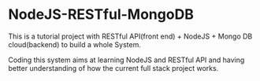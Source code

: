 # NodeJS-RESTful-MongoDB

This is a tutorial project with RESTful API(front end) + NodeJS + Mongo DB cloud(backend) to build a whole System.

Coding this system aims at learning NodeJS and RESTful API and having better understanding of how the current full stack project works.


